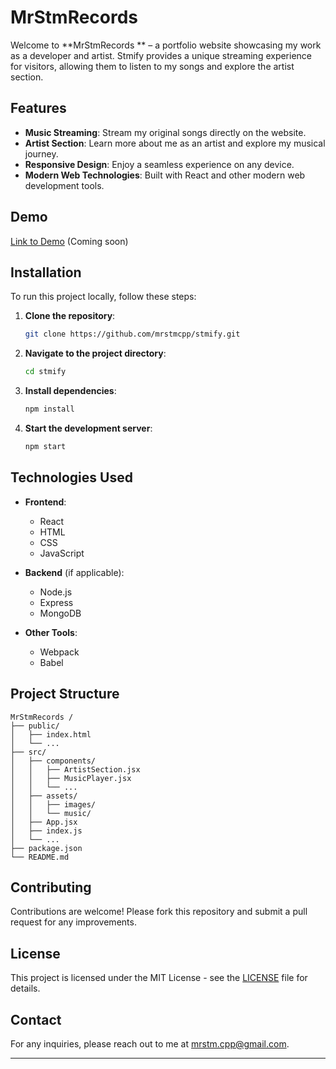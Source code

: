 # MrStmRecords 

Welcome to **MrStmRecords ** – a portfolio website showcasing my work as a developer and artist. Stmify provides a unique streaming experience for visitors, allowing them to listen to my songs and explore the artist section.

## Features

- **Music Streaming**: Stream my original songs directly on the website.
- **Artist Section**: Learn more about me as an artist and explore my musical journey.
- **Responsive Design**: Enjoy a seamless experience on any device.
- **Modern Web Technologies**: Built with React and other modern web development tools.

## Demo

[Link to Demo](#) (Coming soon)

## Installation

To run this project locally, follow these steps:

1. **Clone the repository**:
   ```bash
   git clone https://github.com/mrstmcpp/stmify.git
   ```

2. **Navigate to the project directory**:
   ```bash
   cd stmify
   ```

3. **Install dependencies**:
   ```bash
   npm install
   ```

4. **Start the development server**:
   ```bash
   npm start
   ```

## Technologies Used

- **Frontend**:
  - React
  - HTML
  - CSS
  - JavaScript

- **Backend** (if applicable):
  - Node.js
  - Express
  - MongoDB

- **Other Tools**:
  - Webpack
  - Babel

## Project Structure

```
MrStmRecords /
├── public/
│   ├── index.html
│   └── ...
├── src/
│   ├── components/
│   │   ├── ArtistSection.jsx
│   │   ├── MusicPlayer.jsx
│   │   └── ...
│   ├── assets/
│   │   ├── images/
│   │   └── music/
│   ├── App.jsx
│   ├── index.js
│   └── ...
├── package.json
└── README.md
```

## Contributing

Contributions are welcome! Please fork this repository and submit a pull request for any improvements.

## License

This project is licensed under the MIT License - see the [LICENSE](LICENSE) file for details.

## Contact

For any inquiries, please reach out to me at [mrstm.cpp@gmail.com](mailto:mrstm.cpp@gmail.com).

---
